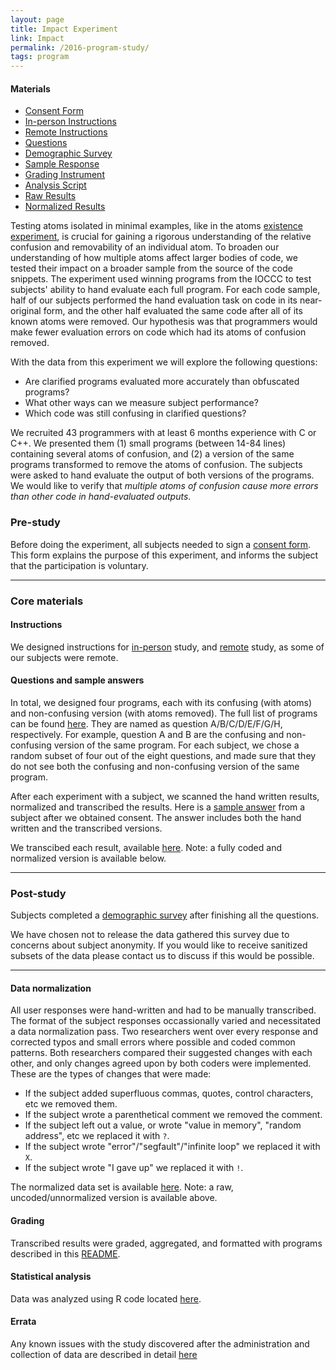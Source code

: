 ```yaml
---
layout: page
title: Impact Experiment
link: Impact
permalink: /2016-program-study/
tags: program
---
```


<div class="toc">
  <h4 class="toc-title">Materials</h4>
  <ul>
    <li><a href="consent.pdf">Consent Form</a></li>
    <li><a href="in-person">In-person Instructions</a></li>
    <li><a href="remote">Remote Instructions</a></li>
    <li><a href="questions">Questions</a></li>
    <li><a href="survey.pdf">Demographic Survey</a></li>
    <li><a href="sample">Sample Response</a></li>
    <li><a href="https://github.com/dgopstein/atoms-of-confusion/tree/master/program_study">Grading Instrument</a></li>
    <li><a href="https://github.com/dgopstein/atoms-of-confusion/blob/master/program_study/grader/results.R">Analysis Script</a></li>
    <li><a href="results_raw.csv">Raw Results</a></li>
    <li><a href="results_normalized.csv">Normalized Results</a></li>
  </ul>
</div>

Testing atoms isolated in minimal examples, like in the atoms 
[existence experiment](/2016-snippet-study/), is crucial for gaining a rigorous understanding 
of the relative confusion and removability of an individual atom. To 
broaden our understanding of how multiple atoms affect larger bodies 
of code, we tested their impact on a broader sample from the source of 
the code snippets. The experiment used winning programs from the IOCCC 
to test subjects' ability to hand evaluate each full program. For each 
code sample, half of our subjects performed the hand evaluation task 
on code in its near-original form, and the other half evaluated the same 
code after all of its known atoms were removed. Our hypothesis was that 
programmers would make fewer evaluation errors on code which had its 
atoms of confusion removed.

With the data from this experiment we will explore the following 
questions:

* Are clarified programs evaluated more accurately than obfuscated programs?	
* What other ways can we measure subject performance?	
* Which code was still confusing in clarified questions?	

We recruited 43 programmers with at least 6 months experience with C or 
C++. We presented them (1) small programs (between 14-84 lines) containing 
several atoms of confusion, and (2) a version of the same programs 
transformed to remove the atoms of confusion. The subjects were asked to 
hand evaluate the output of both versions of the programs. We would like 
to verify that _multiple atoms of confusion cause more errors than other 
code in hand-evaluated outputs_.


### Pre-study
Before doing the experiment, all subjects needed to sign a 
[consent form](consent.pdf). This form explains the purpose
of this experiment, and informs the subject that the participation is
voluntary.

---

### Core materials

#### Instructions

We designed instructions for [in-person](in-person)
study, and [remote](remote) study, as some of our
subjects were remote. 

#### Questions and sample answers

In total, we designed four programs, each with its confusing (with 
atoms) and non-confusing version (with atoms removed). The full list
of programs can be found [here](questions). They are 
named as question A/B/C/D/E/F/G/H, respectively. For example, question 
A and B are the confusing and non-confusing version of the same program.
For each subject, we chose a random subset of four out of the eight questions, 
and made sure that they do not see both the confusing and non-confusing
version of the same program.

After each experiment with a subject, we scanned the hand written 
results, normalized and transcribed the results. Here is a 
[sample answer](sample) from a subject after we obtained 
consent. The answer includes both the hand written and the transcribed 
versions.

We transcibed each result, available [here](results_raw.csv).
Note: a fully coded and normalized version is available below.


---

### Post-study

Subjects completed a [demographic survey](survey.pdf)
after finishing all the questions. 

We have chosen not to release the data gathered this survey due to concerns
about subject anonymity. If you would like to receive sanitized subsets of the
data please contact us to discuss if this would be possible.

---

#### Data normalization

All user responses were hand-written and had to be manually transcribed. The format of the subject responses occassionally varied and necessitated a data normalization pass. Two researchers went over every response and corrected typos and small errors where possible and coded common patterns. Both researchers compared their suggested changes with each other, and only changes agreed upon by both coders were implemented. These are the types of changes that were made:

* If the subject added superfluous commas, quotes, control characters, etc we removed them.
* If the subject wrote a parenthetical comment we removed the comment.
* If the subject left out a value, or wrote "value in memory", "random address", etc we replaced it with `?`.
* If the subject wrote "error"/"segfault"/"infinite loop" we replaced it with `X`.
* If the subject wrote "I gave up" we replaced it with `!`.

The normalized data set is available [here](results_normalized.csv).
Note: a raw, uncoded/unnormalized version is available above.

#### Grading

Transcribed results were graded, aggregated, and formatted with programs described in this [README](https://github.com/dgopstein/atoms-of-confusion/tree/master/program_study).

#### Statistical analysis

Data was analyzed using R code located [here](https://github.com/dgopstein/atoms-of-confusion/blob/master/program_study/grader/results.R).

#### Errata

Any known issues with the study discovered after the administration and collection of data are described in detail [here](errata)
